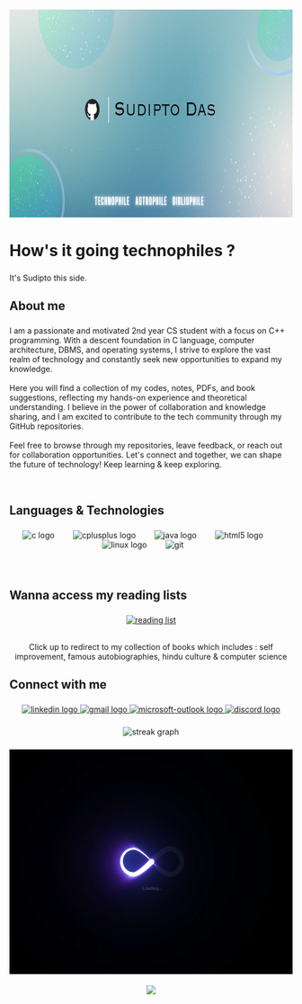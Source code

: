 
###

<div align="center">
  <img height="370" src="https://github.com/isudiptodas/isudiptodas/blob/main/Banner.png"  />
</div>

###

<h1 align="left">How's it going technophiles ?</h1>

###

<p align="left">It's Sudipto this side.</p>


###

<h2 align="left">About me</h2>

###

<p align="left">I am a passionate and motivated 2nd year CS student with a focus on C++ programming. With a descent foundation in C language, computer architecture, DBMS, and operating systems, I strive to explore the vast realm of technology and constantly seek new opportunities to expand my knowledge.<br><br>Here you will find a collection of my codes, notes, PDFs, and book suggestions, reflecting my hands-on experience and theoretical understanding. I believe in the power of collaboration and knowledge sharing, and I am excited to contribute to the tech community through my GitHub repositories.<br><br>Feel free to browse through my repositories, leave feedback, or reach out for collaboration opportunities. Let's connect and together, we can shape the future of technology! Keep learning & keep exploring.</p>

<br>

###

<h2 align="left">Languages & Technologies </h2>

###

<div align="left">
</div>

###

<div align="center">
  <img src="https://cdn.jsdelivr.net/gh/devicons/devicon/icons/c/c-original.svg" height="40" alt="c logo"  />
  <img width="25" />
  <img src="https://sdtimes.com/wp-content/uploads/2018/03/cpppp.png" height="40" alt="cplusplus logo"  />
  <img width="25" />
  <img src="https://cdn.jsdelivr.net/gh/devicons/devicon/icons/java/java-original.svg" height="40" alt="java logo"  />
  <img width="25" />
  <img src="https://cdn.jsdelivr.net/gh/devicons/devicon/icons/html5/html5-original.svg" height="40" alt="html5 logo"  />
  <img width="25" />
  <img src="https://cdn.jsdelivr.net/gh/devicons/devicon/icons/linux/linux-original.svg" height="40" alt="linux logo"  />
  <img width="25" />
  <img src="https://www.vectorlogo.zone/logos/git-scm/git-scm-icon.svg" height="40" alt="git" />
  <img width="25" />
  
</div>

###

<div align="center">    

</div>
<br>

###

<h2 align="left">Wanna access my reading lists </h2>

###

<div align="center">

<a href="https://www.dropbox.com/scl/fo/r212kmiow6u6kb2lopfe1/h?rlkey=s79qr0rrtkcycnx98ac1lrifh&dl=0">
 <img src="https://cdn.dribbble.com/users/200045/screenshots/13995181/media/2f2d2082928319cb3bcca17be3b1ecf4.gif" alt="reading list" width="380" height="250">
    </a> 
    <br>
    <br>
    
<p>Click up to redirect to my collection of books which includes : self improvement, famous autobiographies, hindu culture & computer science</p>
  </div>

###

<h2 align="left">Connect with me </h2>

###

<div align="center">
  <a href="https://www.linkedin.com/in/sudipto-das-386a33234?utm_source=share&utm_campaign=share_via&utm_content=profile&utm_medium=android_app" target="_blank">
    <img src="https://img.shields.io/static/v1?message=LinkedIn&logo=linkedin&label=&color=0077B5&logoColor=white&labelColor=&style=for-the-badge" height="40" alt="linkedin logo"  />
  </a>
  <a href="mailto:work.sudiptodas@gmail.com" target="_blank">
    <img src="https://img.shields.io/static/v1?message=Gmail&logo=gmail&label=&color=D14836&logoColor=white&labelColor=&style=for-the-badge" height="40" alt="gmail logo"  />
  </a>
  <a href="mailto:isudiptodas01@outlook.com" target="_blank">
    <img src="https://img.shields.io/static/v1?message=Outlook&logo=microsoft-outlook&label=&color=0078D4&logoColor=white&labelColor=&style=for-the-badge" height="40" alt="microsoft-outlook logo"  />
  </a>
   <a href="1180940349393350777" target="_blank">
    <img src="https://logos-world.net/wp-content/uploads/2021/05/Discord-New-Logo.png" height="40" alt="discord logo"  />
  </a>
</div>

###

<div align="center">
  <img src="https://streak-stats.demolab.com?user=isudiptodas&locale=en&mode=weekly&theme=tokyonight&hide_border=false&border_radius=5&order=1" height="150" alt="streak graph"  />
  <br>

</div>

###

<div align="center">
  <img height="400" src="https://github.com/isudiptodas/isudiptodas/blob/main/Github_Profile_README.gif"  />
</div>

<br>

<div align="center">
  <img src="https://visitor-badge.laobi.icu/badge?page_id=isudiptodas.isudiptodas&"  />
</div>

###
